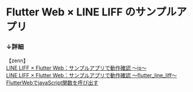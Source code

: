 # Flutter Web × LINE LIFF のサンプルアプリ

### ↓詳細
【zenn】  
[LINE LIFF × Flutter Web：サンプルアプリで動作確認 〜js〜](https://zenn.dev/tsukatsuka1783/articles/f1f66306df0192)  
[LINE LIFF × Flutter Web：サンプルアプリで動作確認 〜flutter_line_liff〜](https://zenn.dev/tsukatsuka1783/articles/9b2f0bd04f3367)  
[FlutterWebでjavaScript関数を呼び出す](https://zenn.dev/tsukatsuka1783/articles/5635db7b9b08d4)  
